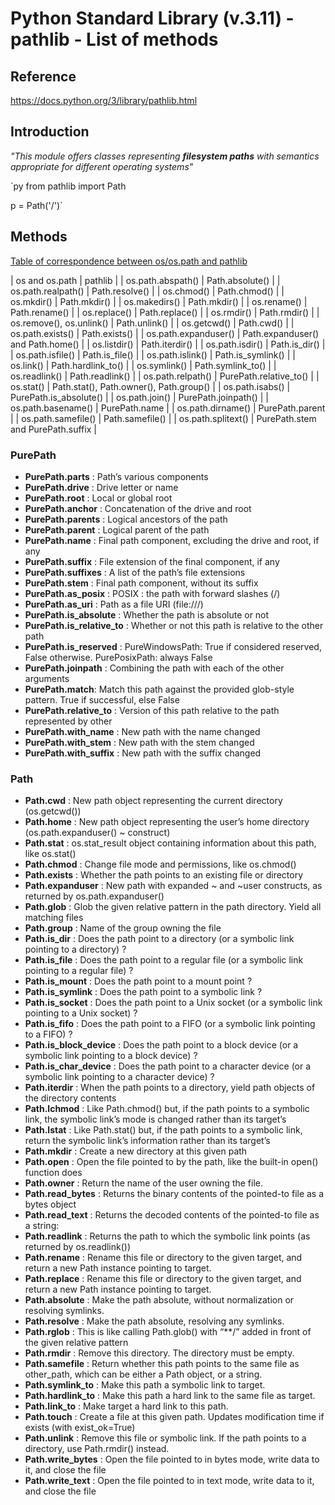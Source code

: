 # Python Standard Library (v.3.11) - pathlib - List of methods

## Reference

https://docs.python.org/3/library/pathlib.html

## Introduction

*"This module offers classes representing **filesystem paths** with semantics appropriate for different operating systems"*

`py from pathlib import Path

p = Path('/')`

## Methods

[Table of correspondence between os/os.path and pathlib ](https://docs.python.org/3/library/pathlib.html?highlight=path#module-pathlib)

| os and os.path           | pathlib                                 |
| os.path.abspath()        | Path.absolute()                         |
| os.path.realpath()       | Path.resolve()                          |
| os.chmod()               | Path.chmod()                            |
| os.mkdir()               | Path.mkdir()                            |
| os.makedirs()            | Path.mkdir()                            |
| os.rename()              | Path.rename()                           |
| os.replace()             | Path.replace()                          |
| os.rmdir()               | Path.rmdir()                            |
| os.remove(), os.unlink() | Path.unlink()                           |
| os.getcwd()              | Path.cwd()                              |
| os.path.exists()         | Path.exists()                           |
| os.path.expanduser()     | Path.expanduser() and Path.home()       |
| os.listdir()             | Path.iterdir()                          |
| os.path.isdir()          | Path.is_dir()                           |
| os.path.isfile()         | Path.is_file()                          |
| os.path.islink()         | Path.is_symlink()                       |
| os.link()                | Path.hardlink_to()                      |
| os.symlink()             | Path.symlink_to()                       |
| os.readlink()            | Path.readlink()                         |
| os.path.relpath()        | PurePath.relative_to()                  |
| os.stat()                | Path.stat(), Path.owner(), Path.group() |
| os.path.isabs()          | PurePath.is_absolute()                  |
| os.path.join()           | PurePath.joinpath()                     |
| os.path.basename()       | PurePath.name                           |
| os.path.dirname()        | PurePath.parent                         |
| os.path.samefile()       | Path.samefile()                         |
| os.path.splitext()       | PurePath.stem and PurePath.suffix       |

### PurePath

- **PurePath.parts** : Path’s various components
- **PurePath.drive** : Drive letter or name
- **PurePath.root** : Local or global root
- **PurePath.anchor** : Concatenation of the drive and root
- **PurePath.parents** : Logical ancestors of the path
- **PurePath.parent** : Logical parent of the path
- **PurePath.name** : Final path component, excluding the drive and root, if any
- **PurePath.suffix** : File extension of the final component, if any
- **PurePath.suffixes** : A list of the path’s file extensions
- **PurePath.stem** : Final path component, without its suffix
- **PurePath.as_posix** : POSIX : the path with forward slashes (/)
- **PurePath.as_uri** : Path as a file URI (file:///)
- **PurePath.is_absolute** : Whether the path is absolute or not
- **PurePath.is_relative_to** : Whether or not this path is relative to the other path
- **PurePath.is_reserved** : PureWindowsPath: True if considered reserved, False otherwise. PurePosixPath: always False
- **PurePath.joinpath** : Combining the path with each of the other arguments
- **PurePath.match**: Match this path against the provided glob-style pattern. True if successful, else False
- **PurePath.relative_to** : Version of this path relative to the path represented by other
- **PurePath.with_name** : New path with the name changed
- **PurePath.with_stem** : New path with the stem changed
- **PurePath.with_suffix** : New path with the suffix changed

### Path

- **Path.cwd** : New path object representing the current directory (os.getcwd())
- **Path.home** : New path object representing the user’s home directory (os.path.expanduser() ~ construct)
- **Path.stat** : os.stat_result object containing information about this path, like os.stat()
- **Path.chmod** : Change file mode and permissions, like os.chmod()
- **Path.exists** : Whether the path points to an existing file or directory
- **Path.expanduser** : New path with expanded ~ and ~user constructs, as returned by os.path.expanduser() 
- **Path.glob** : Glob the given relative pattern in the path directory. Yield all matching files
- **Path.group** : Name of the group owning the file                                                          
- **Path.is_dir** : Does the path point to a directory (or a symbolic link pointing to a directory) ?
- **Path.is_file** : Does the path point to a regular file (or a symbolic link pointing to a regular file) ?
- **Path.is_mount** : Does the path point to a mount point ?
- **Path.is_symlink** : Does the path point to a symbolic link ?
- **Path.is_socket** : Does the path point to a Unix socket (or a symbolic link pointing to a Unix socket) ?
- **Path.is_fifo** : Does the path point to a FIFO (or a symbolic link pointing to a FIFO) ?
- **Path.is_block_device** : Does the path point to a block device (or a symbolic link pointing to a block device) ?
- **Path.is_char_device** : Does the path point to a character device (or a symbolic link pointing to a character device) ?
- **Path.iterdir** : When the path points to a directory, yield path objects of the directory contents
- **Path.lchmod** : Like Path.chmod() but, if the path points to a symbolic link, the symbolic link’s mode is changed rather than its target’s
- **Path.lstat** : Like Path.stat() but, if the path points to a symbolic link, return the symbolic link’s information rather than its target’s
- **Path.mkdir** : Create a new directory at this given path 
- **Path.open** : Open the file pointed to by the path, like the built-in open() function does
- **Path.owner** : Return the name of the user owning the file.
- **Path.read_bytes** : Returns the binary contents of the pointed-to file as a bytes object
- **Path.read_text** : Returns the decoded contents of the pointed-to file as a string: 
- **Path.readlink** : Returns the path to which the symbolic link points (as returned by os.readlink())
- **Path.rename** : Rename this file or directory to the given target, and return a new Path instance pointing to target.
- **Path.replace** : Rename this file or directory to the given target, and return a new Path instance pointing to target.
- **Path.absolute** : Make the path absolute, without normalization or resolving symlinks.
- **Path.resolve** : Make the path absolute, resolving any symlinks.
- **Path.rglob** : This is like calling Path.glob() with “**/” added in front of the given relative pattern
- **Path.rmdir** : Remove this directory. The directory must be empty.
- **Path.samefile** : Return whether this path points to the same file as other_path, which can be either a Path object, or a string.
- **Path.symlink_to** : Make this path a symbolic link to target.
- **Path.hardlink_to** : Make this path a hard link to the same file as target.
- **Path.link_to** : Make target a hard link to this path.
- **Path.touch** : Create a file at this given path. Updates modification time if exists (with exist_ok=True)
- **Path.unlink** : Remove this file or symbolic link. If the path points to a directory, use Path.rmdir() instead.
- **Path.write_bytes** : Open the file pointed to in bytes mode, write data to it, and close the file
- **Path.write_text** : Open the file pointed to in text mode, write data to it, and close the file
